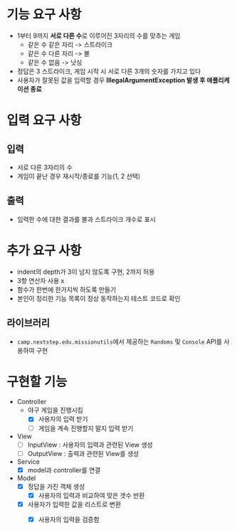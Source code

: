 # 기능 요구 사항

- 1부터 9까지 **서로 다른 수**로 이루어진 3자리의 수를 맞추는 게임
  - 같은 수 같은 자리 -> 스트라이크
  - 같은 수 다른 자리 -> 볼
  - 같은 수 없음 -> 낫싱
- 정답은 3 스트라이크, 게임 시작 시 서로 다른 3개의 숫자를 가지고 있다
- 사용자가 잘못된 값을 입력할 경우 **IllegalArgumentException 발생 후 애플리케이션 종료**

# 입력 요구 사항

## 입력

- 서로 다른 3자리의 수
- 게임이 끝난 경우 재시작/종료를 기능(1, 2 선택)

## 출력

- 입력한 수에 대한 결과를 볼과 스트라이크 개수로 표시

# 추가 요구 사항

- indent의 depth가 3이 넘지 않도록 구현, 2까지 허용
- 3항 연산자 사용 x
- 함수가 한번에 한가지씩 하도록 만들기
- 본인이 정리한 기능 목록이 정상 동작하는지 테스트 코드로 확인

## 라이브러리

- `camp.nextstep.edu.missionutils`에서 제공하는 `Randoms` 및 `Console` API를 사용하여 구현

# 구현할 기능

- Controller
  - 야구 게임을 진행시킴
    - [x] 사용자의 입력 받기
    - [ ] 게임을 계속 진행할지 말지 입력 받기
- View
  - [ ] InputView : 사용자의 입력과 관련된 View 생성
  - [ ] OutputView : 출력과 관련된 View를 생성
- Service
  - [x] model과 controller를 연결
- Model
  - [x] 정답을 가진 객체 생성
    - [x] 사용자의 입력과 비교하여 맞은 갯수 반환
  - [x] 사용자가 입력한 값을 리스트로 변환
    - [x] 사용자의 입력을 검증함
  